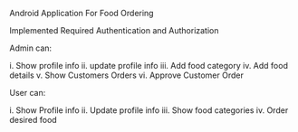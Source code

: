 Android Application For Food Ordering 

Implemented Required Authentication and Authorization

Admin can: 

i. Show profile info 
ii. update profile info 
iii. Add food category 
iv. Add food details 
v. Show Customers Orders 
vi. Approve Customer Order 

User   can: 

i. Show Profile info 
ii. Update profile info 
iii. Show food categories 
iv. Order desired food

